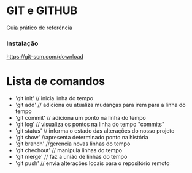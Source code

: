 # GIT e GITHUB

Guia prático de referência

### Instalação

https://git-scm.com/download

# Lista de comandos

* 'git init' // inicia linha do tempo
* 'git add' // adiciona ou atualiza mudanças para irem para a linha do tempo
* 'git commit' // adiciona um ponto na linha do tempo
* 'git log' // visualiza os pontos na linha do tempo "commits"
* 'git status' // informa o estado das alterações do nosso projeto
* 'git show' //apresenta determinado ponto na história
* 'git branch' //gerencia novas linhas do tempo
* 'git chechout' // manipula linhas do tempo
* 'git merge' // faz a união de linhas do tempo
* 'git push' // envia alterações locais para o repositório remoto